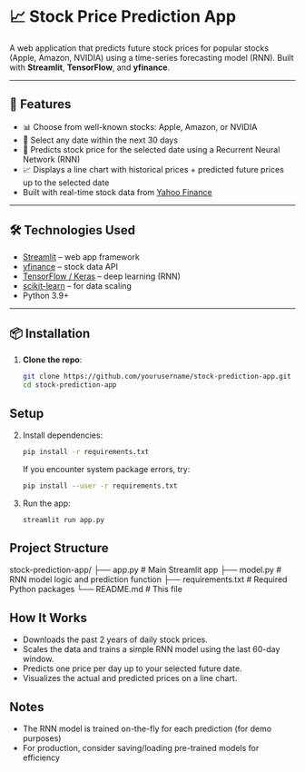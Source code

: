 # 📈 Stock Price Prediction App

A web application that predicts future stock prices for popular stocks (Apple, Amazon, NVIDIA) using a time-series forecasting model (RNN). Built with **Streamlit**, **TensorFlow**, and **yfinance**.

---

## 🚀 Features

- 📊 Choose from well-known stocks: Apple, Amazon, or NVIDIA
- 📅 Select any date within the next 30 days
- 🤖 Predicts stock price for the selected date using a Recurrent Neural Network (RNN)
- 📈 Displays a line chart with historical prices + predicted future prices up to the selected date
- Built with real-time stock data from [Yahoo Finance](https://finance.yahoo.com/)

---

## 🛠️ Technologies Used

- [Streamlit](https://streamlit.io/) – web app framework
- [yfinance](https://github.com/ranaroussi/yfinance) – stock data API
- [TensorFlow / Keras](https://www.tensorflow.org/) – deep learning (RNN)
- [scikit-learn](https://scikit-learn.org/) – for data scaling
- Python 3.9+

---

## 📦 Installation

1. **Clone the repo**:
   ```bash
   git clone https://github.com/yourusername/stock-prediction-app.git
   cd stock-prediction-app
   ```

## Setup
2. Install dependencies:
   ```bash
   pip install -r requirements.txt
   ```
   If you encounter system package errors, try:
   ```bash
   pip install --user -r requirements.txt
   ```
3. Run the app:
   ```bash
   streamlit run app.py
   ```

## Project Structure
stock-prediction-app/
├── app.py                # Main Streamlit app
├── model.py              # RNN model logic and prediction function
├── requirements.txt      # Required Python packages
└── README.md             # This file

## How It Works
- Downloads the past 2 years of daily stock prices.
- Scales the data and trains a simple RNN model using the last 60-day window.
- Predicts one price per day up to your selected future date.
- Visualizes the actual and predicted prices on a line chart.

## Notes
- The RNN model is trained on-the-fly for each prediction (for demo purposes)
- For production, consider saving/loading pre-trained models for efficiency